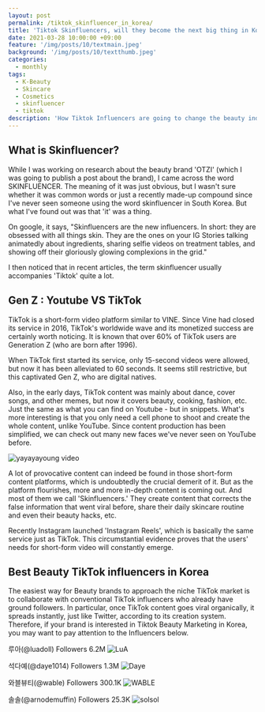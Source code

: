 ```yaml
---
layout: post
permalink: /tiktok_skinfluencer_in_korea/
title: 'Tiktok Skinfluencers, will they become the next big thing in Korea?'
date: 2021-03-28 10:00:00 +09:00
feature: '/img/posts/10/textmain.jpeg'
background: '/img/posts/10/textthumb.jpeg'
categories:
  - monthly
tags:
  - K-Beauty
  - Skincare
  - Cosmetics
  - skinfluencer
  - tiktok
description: 'How Tiktok Influencers are going to change the beauty industry amongst the Gen Z in Korea.'
---
```



## What is Skinfluencer?

While I was working on research about the beauty brand 'OTZI' (which I was going to publish a post about the brand), I came across the word SKINFLUENCER. The meaning of it was just obvious, but I wasn't sure whether it was common words or just a recently made-up compound since I've never seen someone using the word skinfluencer in South Korea. But what I've found out was that 'it' was a thing.

On google, it says,
"Skinfluencers are the new influencers. In short: they are obsessed with all things skin. They are the ones on your IG Stories talking animatedly about ingredients, sharing selfie videos on treatment tables, and showing off their gloriously glowing complexions in the grid."

I then noticed that in recent articles, the term skinfluencer usually accompanies 'Tiktok' quite a lot.



## Gen Z : Youtube VS TikTok

TikTok is a short-form video platform similar to VINE. Since Vine had closed its service in 2016, TikTok's worldwide wave and its monetized success are certainly worth noticing. It is known that over 60% of TikTok users are Generation Z (who are born after 1996).

When TikTok first started its service, only 15-second videos were allowed, but now it has been alleviated to 60 seconds. It seems still restrictive, but this captivated Gen Z, who are digital natives.

Also, in the early days, TikTok content was mainly about dance, cover songs, and other memes, but now it covers beauty, cooking, fashion, etc. Just the same as what you can find on Youtube - but in snippets. What's more interesting is that you only need a cell phone to shoot and create the whole content, unlike YouTube. Since content production has been simplified, we can check out many new faces we've never seen on YouTube before.

![yayayayoung video](/img/posts/10/yaya.jpeg)

A lot of provocative content can indeed be found in those short-form content platforms, which is undoubtedly the crucial demerit of it. But as the platform flourishes, more and more in-depth content is coming out. And most of them we call 'Skinfluencers.'
They create content that corrects the false information that went viral before, share their daily skincare routine and even their beauty hacks, etc.

Recently Instagram launched 'Instagram Reels', which is basically the same service just as TikTok. This circumstantial evidence proves that the users' needs for short-form video will constantly emerge.



## Best Beauty TikTok influencers in Korea

The easiest way for Beauty brands to approach the niche TikTok market is to collaborate with conventional TikTok influencers who already have ground followers. In particular, once TikTok content goes viral organically, it spreads instantly, just like Twitter, according to its creation system. Therefore, if your brand is interested in Tiktok Beauty Marketing in Korea, you may want to pay attention to the Influencers below.

루아(@luadoll) Followers 6.2M
![LuA](/img/posts/10/if1.jpeg)

석다예(@daye1014) Followers 1.3M
![Daye](/img/posts/10/if2.jpeg)

와블뷰티(@wable) Followers 300.1K
![WABLE](/img/posts/10/if3.jpeg)

솔솔(@arnodemuffin) Followers 25.3K
![solsol](/img/posts/10/if4.jpeg)
